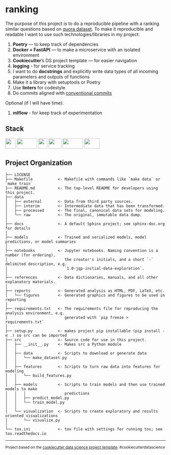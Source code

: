 ranking
==============================

The purpose of this project is to do a reproducible pipeline with a ranking similar questions based on [quora dataset](https://www.kaggle.com/c/quora-question-pairs). To make it reproducible and readable I want to use such technologies/libraries in my project:

1. __Poetry__ — to keep track of dependencies
2. __Docker + FastAPI__ — to make a microservice with an isolated environment
3. __Cookiecutter__’s DS project template — for easier navigation
4. __logging__ - for service tracking
5. I want to do __docstrings__ and explicitly write data types of all incoming parameters and outputs of functions
6. Make it a library with setuptools or Poetry
7. Use __linters__ for codestyle
8. Do commits aligned with [conventional commits](https://www.conventionalcommits.org/en/v1.0.0/)

Optional (if I will have time):
1. __mlflow__ - for keep track of experimentation

Stack
------------
<img height="32" width="32" src="https://upload.wikimedia.org/wikipedia/commons/thumb/c/c3/Python-logo-notext.svg/1869px-Python-logo-notext.svg.png" /> <img height="32" width="64" src="https://miro.medium.com/max/633/0*oek9uPntF7vtHJP8.png" /> <img height="32" width="28" src="https://upload.wikimedia.org/wikipedia/commons/thumb/1/10/PyTorch_logo_icon.svg/640px-PyTorch_logo_icon.svg.png" /> <img height="32" width="40" src="https://www.docker.com/wp-content/uploads/2022/03/vertical-logo-monochromatic.png" /> <img height="32" width="64" src="https://repository-images.githubusercontent.com/260928305/92388600-8d1c-11ea-9993-a726466b5099" /> <img height="32" width="48" src="https://engineering.fb.com/wp-content/uploads/2017/03/faiss_logo.png" />

Project Organization
------------

    ├── LICENSE
    ├── Makefile           <- Makefile with commands like `make data` or `make train`
    ├── README.md          <- The top-level README for developers using this project.
    ├── data
    │   ├── external       <- Data from third party sources.
    │   ├── interim        <- Intermediate data that has been transformed.
    │   ├── processed      <- The final, canonical data sets for modeling.
    │   └── raw            <- The original, immutable data dump.
    │
    ├── docs               <- A default Sphinx project; see sphinx-doc.org for details
    │
    ├── models             <- Trained and serialized models, model predictions, or model summaries
    │
    ├── notebooks          <- Jupyter notebooks. Naming convention is a number (for ordering),
    │                         the creator's initials, and a short `-` delimited description, e.g.
    │                         `1.0-jqp-initial-data-exploration`.
    │
    ├── references         <- Data dictionaries, manuals, and all other explanatory materials.
    │
    ├── reports            <- Generated analysis as HTML, PDF, LaTeX, etc.
    │   └── figures        <- Generated graphics and figures to be used in reporting
    │
    ├── requirements.txt   <- The requirements file for reproducing the analysis environment, e.g.
    │                         generated with `pip freeze > requirements.txt`
    │
    ├── setup.py           <- makes project pip installable (pip install -e .) so src can be imported
    ├── src                <- Source code for use in this project.
    │   ├── __init__.py    <- Makes src a Python module
    │   │
    │   ├── data           <- Scripts to download or generate data
    │   │   └── make_dataset.py
    │   │
    │   ├── features       <- Scripts to turn raw data into features for modeling
    │   │   └── build_features.py
    │   │
    │   ├── models         <- Scripts to train models and then use trained models to make
    │   │   │                 predictions
    │   │   ├── predict_model.py
    │   │   └── train_model.py
    │   │
    │   └── visualization  <- Scripts to create exploratory and results oriented visualizations
    │       └── visualize.py
    │
    └── tox.ini            <- tox file with settings for running tox; see tox.readthedocs.io


--------

<p><small>Project based on the <a target="_blank" href="https://drivendata.github.io/cookiecutter-data-science/">cookiecutter data science project template</a>. #cookiecutterdatascience</small></p>
